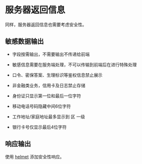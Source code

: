 # 服务器返回信息

同样，服务器返回信息也需要考虑安全性。

## 敏感数据输出
- 字段按需输出，不需要输出不传递给前端
- 敏感信息需要在服务端处理，不可以传输到前端后在进行特殊处理

- 口令、密保答案、生理标识等鉴权信息禁止展示
- 非金融类业务，信用卡及日志禁止存储

- 身份证只显示第一位和最后一位字符
- 移动电话号码隐藏中间6位字符
- 工作地址/家庭地址最多显示到 区 一级
- 银行卡号仅显示最后4位字符

## 响应输出

使用 [helmet](https://www.npmjs.com/package/helmet) 添加安全性响应。
